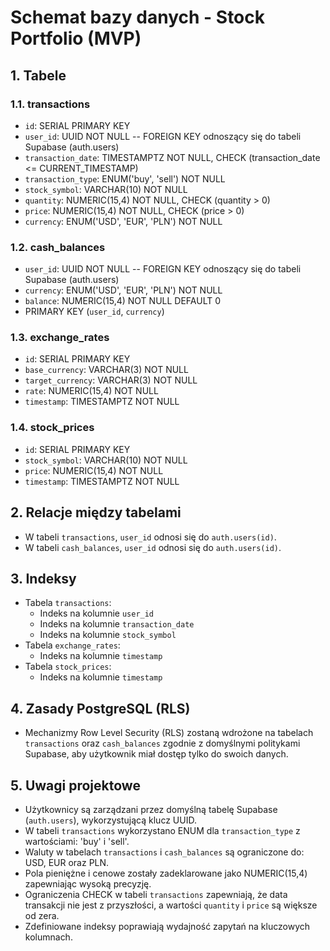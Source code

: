 # Schemat bazy danych - Stock Portfolio (MVP)

## 1. Tabele

### 1.1. transactions

- `id`: SERIAL PRIMARY KEY
- `user_id`: UUID NOT NULL -- FOREIGN KEY odnoszący się do tabeli Supabase (auth.users)
- `transaction_date`: TIMESTAMPTZ NOT NULL, CHECK (transaction_date <= CURRENT_TIMESTAMP)
- `transaction_type`: ENUM('buy', 'sell') NOT NULL
- `stock_symbol`: VARCHAR(10) NOT NULL
- `quantity`: NUMERIC(15,4) NOT NULL, CHECK (quantity > 0)
- `price`: NUMERIC(15,4) NOT NULL, CHECK (price > 0)
- `currency`: ENUM('USD', 'EUR', 'PLN') NOT NULL

### 1.2. cash_balances

- `user_id`: UUID NOT NULL -- FOREIGN KEY odnoszący się do tabeli Supabase (auth.users)
- `currency`: ENUM('USD', 'EUR', 'PLN') NOT NULL
- `balance`: NUMERIC(15,4) NOT NULL DEFAULT 0
- PRIMARY KEY (`user_id`, `currency`)

### 1.3. exchange_rates

- `id`: SERIAL PRIMARY KEY
- `base_currency`: VARCHAR(3) NOT NULL
- `target_currency`: VARCHAR(3) NOT NULL
- `rate`: NUMERIC(15,4) NOT NULL
- `timestamp`: TIMESTAMPTZ NOT NULL

### 1.4. stock_prices

- `id`: SERIAL PRIMARY KEY
- `stock_symbol`: VARCHAR(10) NOT NULL
- `price`: NUMERIC(15,4) NOT NULL
- `timestamp`: TIMESTAMPTZ NOT NULL

## 2. Relacje między tabelami

- W tabeli `transactions`, `user_id` odnosi się do `auth.users(id)`.
- W tabeli `cash_balances`, `user_id` odnosi się do `auth.users(id)`.

## 3. Indeksy

- Tabela `transactions`:
  - Indeks na kolumnie `user_id`
  - Indeks na kolumnie `transaction_date`
  - Indeks na kolumnie `stock_symbol`
- Tabela `exchange_rates`:
  - Indeks na kolumnie `timestamp`
- Tabela `stock_prices`:
  - Indeks na kolumnie `timestamp`

## 4. Zasady PostgreSQL (RLS)

- Mechanizmy Row Level Security (RLS) zostaną wdrożone na tabelach `transactions` oraz `cash_balances` zgodnie z domyślnymi politykami Supabase, aby użytkownik miał dostęp tylko do swoich danych.

## 5. Uwagi projektowe

- Użytkownicy są zarządzani przez domyślną tabelę Supabase (`auth.users`), wykorzystującą klucz UUID.
- W tabeli `transactions` wykorzystano ENUM dla `transaction_type` z wartościami: 'buy' i 'sell'.
- Waluty w tabelach `transactions` i `cash_balances` są ograniczone do: USD, EUR oraz PLN.
- Pola pieniężne i cenowe zostały zadeklarowane jako NUMERIC(15,4) zapewniając wysoką precyzję.
- Ograniczenia CHECK w tabeli `transactions` zapewniają, że data transakcji nie jest z przyszłości, a wartości `quantity` i `price` są większe od zera.
- Zdefiniowane indeksy poprawiają wydajność zapytań na kluczowych kolumnach.

